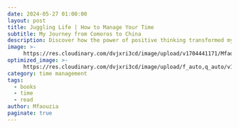 ```yaml
---
date: 2024-05-27 01:00:00
layout: post
title: Juggling Life | How to Manage Your Time
subtitle: My Journey from Comoros to China
description: Discover how the power of positive thinking transformed my life from Comoros to China. Learn practical tips and insights to embrace positivity in your own journey. 
image: >-
     https://res.cloudinary.com/dvjxri3cd/image/upload/v1704441171/Mfaouzia/ohmmqgcbwhpa6u9wvqh8.jpg
optimized_image: >-
     https://res.cloudinary.com/dvjxri3cd/image/upload/f_auto,q_auto/v1/Mfaouzia/ohmmqgcbwhpa6u9wvqh8
category: time management
tags:
  - books
  - time
  - read
author: Mfaouzia
paginate: true
---
```

